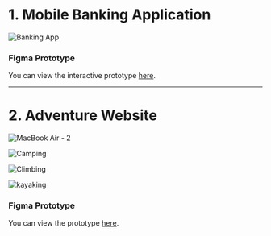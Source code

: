# 1. Mobile Banking Application

<!-- ![Mobile_Banking_App](https://github.com/sejalkoli/UI-Design/assets/116626091/27393b8b-49f7-48f4-831c-15edb1aa29be) -->
![Banking App](https://github.com/user-attachments/assets/837529a1-01dc-42ca-afd6-31446e38739f)

### Figma Prototype

You can view the interactive prototype [here](https://www.figma.com/proto/7JVfESKqWtfHHQUPKGNO6t/Banking-mobile-app?node-id=83-4&t=jf0hCmVbfmFz1VPz-1&scaling=scale-down&content-scaling=fixed&page-id=83%3A3).


___



# 2. Adventure Website
<!-- ![Device - Macbook Air](https://github.com/user-attachments/assets/78bbfe1d-442c-415f-88b9-82c3c318604f) -->

![MacBook Air - 2](https://github.com/user-attachments/assets/ebe46d35-3d58-4722-a9a1-93c7e78628fb)


![Camping](https://github.com/user-attachments/assets/ccd79287-6c51-4a4b-a06a-e67c91ef246b)


![Climbing](https://github.com/user-attachments/assets/0f51ac12-63da-42e2-a22d-e5236b8b989e)


![kayaking](https://github.com/user-attachments/assets/a33cafad-57e6-42fa-84eb-588b4b50cb80)

### Figma Prototype

You can view the prototype [here](https://www.figma.com/proto/UVJdZ7kut1bCXvadyakvrl/Adventure?node-id=50-110&t=KamT5zJ4GVmMvEES-1&scaling=scale-down&content-scaling=fixed&page-id=0%3A1).


